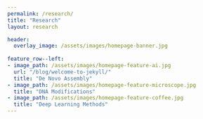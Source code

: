 ```yaml
---
permalink: /research/
title: "Research"
layout: research

header:
  overlay_image: /assets/images/homepage-banner.jpg
  
feature_row--left:
- image_path: /assets/images/homepage-feature-ai.jpg
  url: "/blog/welcome-to-jekyll/"
  title: "De Novo Assembly"
- image_path: /assets/images/homepage-feature-microscope.jpg
  title: "DNA Modifications"
- image_path: /assets/images/homepage-feature-coffee.jpg
  title: "Deep Learning Methods"
---
```

